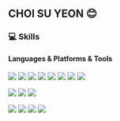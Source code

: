 <!--### Hi there 👋


**suyun329/suyun329** is a ✨ _special_ ✨ repository because its `README.md` (this file) appears on your GitHub profile.

Here are some ideas to get you started:

- 🔭 I’m currently working on ...
- 🌱 I’m currently learning ...
- 👯 I’m looking to collaborate on ...
- 🤔 I’m looking for help with ...
- 💬 Ask me about ...
- 📫 How to reach me: ...
- 😄 Pronouns: ...
- ⚡ Fun fact: ...
-->

## CHOI SU YEON :blush:

### :computer: Skills 
#### Languages & Platforms & Tools

<img src="https://img.shields.io/badge/C-A8B9CC?style=flat-square&logo=C&logoColor=white"/>  <img src="https://img.shields.io/badge/Java-007396?style=flat-square&logo=Java&logoColor=white"/>  <img src="https://img.shields.io/badge/Python-3776AB?style=flat-square&logo=Python&logoColor=white"/>  <img src="https://img.shields.io/badge/Oracle-F80000?style=flat-square&logo=Oracle&logoColor=white"/>  <img src="https://img.shields.io/badge/HTML5-E34F26?style=flat-square&logo=HTML5&logoColor=white"/> <img src="https://img.shields.io/badge/CSS3-1572B6?style=flat-square&logo=CSS3&logoColor=white"/>  <img src="https://img.shields.io/badge/JavaScript-F7DF1E?style=flat-square&logo=JavaScript&logoColor=black"/>  <img src="https://img.shields.io/badge/MySQL-4479A1?style=flat-square&logo=MySQL&logoColor=white"/>

<img src="https://img.shields.io/badge/Apache Tomcat-F8DC75?style=flat-square&logo=Apache Tomcat&logoColor=black"/>  <img src="https://img.shields.io/badge/MongoDB-47A248?style=flat-square&logo=MongoDB&logoColor=white"/>  <img src="https://img.shields.io/badge/Django-092E20?style=flat-square&logo=Django&logoColor=white"/>


<img src="https://img.shields.io/badge/Eclipse-2C2255?style=flat-square&logo=Eclipse IDE&logoColor=white"/>  <img src="https://img.shields.io/badge/PyCharm-000000?style=flat-square&logo=PyCharm&logoColor=white"/>  <img src="https://img.shields.io/badge/Visual Studio-5C2D91?style=flat-square&logo=Visual Studio&logoColor=white"/>  <img src="https://img.shields.io/badge/GitHub-181717?style=flat-square&logo=GitHub&logoColor=white"/> 

<!--#### Tools
<img src="https://img.shields.io/badge/이름-색상코드?style=flat-square&logo=로고명&logoColor=로고색"/>
<img src="https://img.shields.io/badge/GitHub-181717?style=flat-square&logo=GitHub&logoColor=white"/>  <img src="https://img.shields.io/badge/Eclipse-2C2255?style=flat-square&logo=Eclipse IDE&logoColor=white"/> -->
